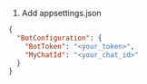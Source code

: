 1. Add appsettings.json

```json
{
  "BotConfiguration": {
    "BotToken": "<your_token>",
    "MyChatId": "<your_chat_id>"
  }
}
```